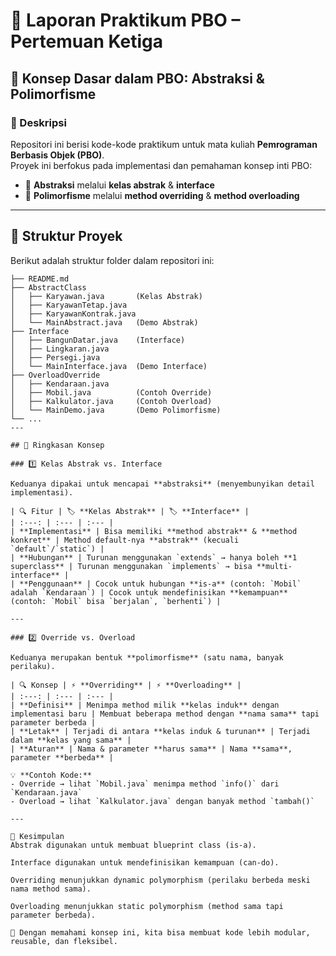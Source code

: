 # 📘 Laporan Praktikum PBO – Pertemuan Ketiga  

## 🔑 Konsep Dasar dalam PBO: Abstraksi & Polimorfisme  

### 📝 Deskripsi  
Repositori ini berisi kode-kode praktikum untuk mata kuliah **Pemrograman Berbasis Objek (PBO)**.  
Proyek ini berfokus pada implementasi dan pemahaman konsep inti PBO:  

- 🔹 **Abstraksi** melalui **kelas abstrak** & **interface**  
- 🔹 **Polimorfisme** melalui **method overriding** & **method overloading**  

---
## 📂 Struktur Proyek  

Berikut adalah struktur folder dalam repositori ini:  

```plaintext
├── README.md
├── AbstractClass
│   ├── Karyawan.java       (Kelas Abstrak)
│   ├── KaryawanTetap.java
│   ├── KaryawanKontrak.java
│   └── MainAbstract.java   (Demo Abstrak)
├── Interface
│   ├── BangunDatar.java    (Interface)
│   ├── Lingkaran.java
│   ├── Persegi.java
│   └── MainInterface.java  (Demo Interface)
├── OverloadOverride
│   ├── Kendaraan.java
│   ├── Mobil.java          (Contoh Override)
│   ├── Kalkulator.java     (Contoh Overload)
│   └── MainDemo.java       (Demo Polimorfisme)
└── ...
---

## 📖 Ringkasan Konsep  

### 1️⃣ Kelas Abstrak vs. Interface  

Keduanya dipakai untuk mencapai **abstraksi** (menyembunyikan detail implementasi).  

| 🔍 Fitur | 🏷️ **Kelas Abstrak** | 🏷️ **Interface** |
| :---: | :--- | :--- |
| **Implementasi** | Bisa memiliki **method abstrak** & **method konkret** | Method default-nya **abstrak** (kecuali `default`/`static`) |
| **Hubungan** | Turunan menggunakan `extends` → hanya boleh **1 superclass** | Turunan menggunakan `implements` → bisa **multi-interface** |
| **Penggunaan** | Cocok untuk hubungan **is-a** (contoh: `Mobil` adalah `Kendaraan`) | Cocok untuk mendefinisikan **kemampuan** (contoh: `Mobil` bisa `berjalan`, `berhenti`) |

---

### 2️⃣ Override vs. Overload  

Keduanya merupakan bentuk **polimorfisme** (satu nama, banyak perilaku).  

| 🔍 Konsep | ⚡ **Overriding** | ⚡ **Overloading** |
| :---: | :--- | :--- |
| **Definisi** | Menimpa method milik **kelas induk** dengan implementasi baru | Membuat beberapa method dengan **nama sama** tapi parameter berbeda |
| **Letak** | Terjadi di antara **kelas induk & turunan** | Terjadi dalam **kelas yang sama** |
| **Aturan** | Nama & parameter **harus sama** | Nama **sama**, parameter **berbeda** |

💡 **Contoh Kode:**  
- Override → lihat `Mobil.java` menimpa method `info()` dari `Kendaraan.java`  
- Overload → lihat `Kalkulator.java` dengan banyak method `tambah()`  

---

🎯 Kesimpulan
Abstrak digunakan untuk membuat blueprint class (is-a).

Interface digunakan untuk mendefinisikan kemampuan (can-do).

Overriding menunjukkan dynamic polymorphism (perilaku berbeda meski nama method sama).

Overloading menunjukkan static polymorphism (method sama tapi parameter berbeda).

🚀 Dengan memahami konsep ini, kita bisa membuat kode lebih modular, reusable, dan fleksibel.
